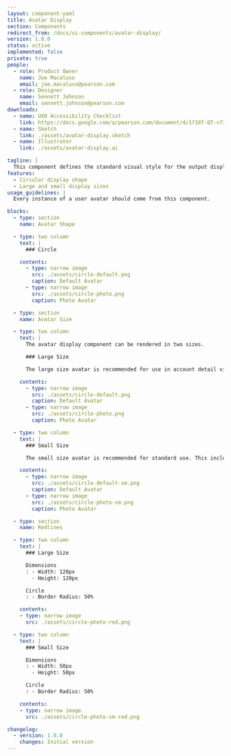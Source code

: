 ```yaml
---
layout: component-yaml
title: Avatar Display
section: Components
redirect_from: /docs/ui-components/avatar-display/
version: 1.0.0
status: active
implemented: false
private: true
people:
  - role: Product Owner
    name: Joe Macaluso
    email: joe.macaluso@pearson.com
  - role: Designer
    name: Sennett Johnson
    email: sennett.johnson@pearson.com
downloads:
  - name: UXD Accessibility Checklist
    link: https://docs.google.com/a/pearson.com/document/d/1f19T-QT-v73bswlOvjYYDrkpDS0uDfQ4AMnOP2no8nI/edit?usp=sharing
  - name: Sketch
    link: ./assets/avatar-display.sketch
  - name: Illustrator
    link: ./assets/avatar-display.ai

tagline: |
  This component defines the standard visual style for the output display of an avatar element.
features:
  - Circular display shape
  - Large and small display sizes
usage_guidelines: |
  Every instance of a user avatar should come from this component.

blocks:
  - type: section
    name: Avatar Shape

  - type: two column
    text: |
      ### Circle

    contents:
      - type: narrow image
        src: ./assets/circle-default.png
        caption: Default Avatar
      - type: narrow image
        src: ./assets/circle-photo.png
        caption: Photo Avatar

  - type: section
    name: Avatar Size

  - type: two column
    text: |
      The avatar display component can be rendered in two sizes.

      ### Large Size

      The large size avatar is recommended for use in account detail view pages.

    contents:
      - type: narrow image
        src: ./assets/circle-default.png
        caption: Default Avatar
      - type: narrow image
        src: ./assets/circle-photo.png
        caption: Photo Avatar

  - type: two column
    text: |
      ### Small Size

      The small size avatar is recommended for standard use. This includes student rosters, submissions, communication, and account icons.

    contents:
      - type: narrow image
        src: ./assets/circle-default-sm.png
        caption: Default Avatar
      - type: narrow image
        src: ./assets/circle-photo-sm.png
        caption: Photo Avatar

  - type: section
    name: Redlines

  - type: two column
    text: |
      ### Large Size

      Dimensions
      : - Width: 120px
        - Height: 120px

      Circle
      : - Border Radius: 50%

    contents:
    - type: narrow image
      src: ./assets/circle-photo-red.png

  - type: two column
    text: |
      ### Small Size

      Dimensions
      : - Width: 50px
        - Height: 50px

      Circle
      : - Border Radius: 50%

    contents:
    - type: narrow image
      src: ./assets/circle-photo-sm-red.png

changelog:
  - version: 1.0.0
    changes: Initial version
---
```

